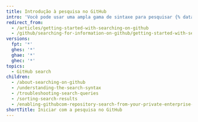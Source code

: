 ```yaml
---
title: Introdução à pesquisa no GitHub
intro: 'Você pode usar uma ampla gama de sintaxe para pesquisar {% data variables.product.product_name %}. Você pode ajustar o escopo das suas consultas da sua pesquisa para criar e solucionar problemas e classificar resultados de busca com qualificadores.'
redirect_from:
  - /articles/getting-started-with-searching-on-github
  - /github/searching-for-information-on-github/getting-started-with-searching-on-github
versions:
  fpt: '*'
  ghes: '*'
  ghae: '*'
  ghec: '*'
topics:
  - GitHub search
children:
  - /about-searching-on-github
  - /understanding-the-search-syntax
  - /troubleshooting-search-queries
  - /sorting-search-results
  - /enabling-githubcom-repository-search-from-your-private-enterprise-environment
shortTitle: Iniciar com a pesquisa no GitHub
---
```


